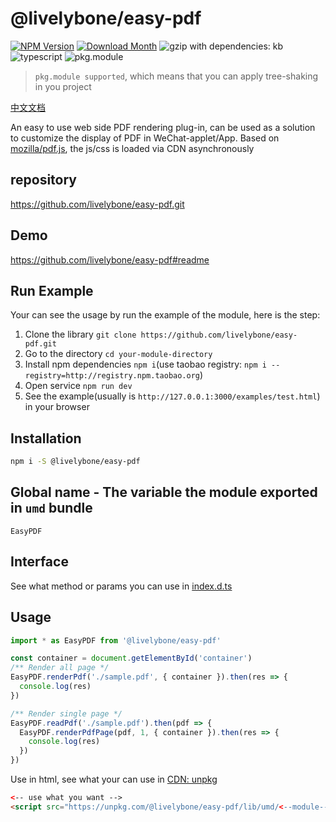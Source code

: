 # @livelybone/easy-pdf
[![NPM Version](http://img.shields.io/npm/v/@livelybone/easy-pdf.svg?style=flat-square)](https://www.npmjs.com/package/@livelybone/easy-pdf)
[![Download Month](http://img.shields.io/npm/dm/@livelybone/easy-pdf.svg?style=flat-square)](https://www.npmjs.com/package/@livelybone/easy-pdf)
![gzip with dependencies: kb](https://img.shields.io/badge/gzip--with--dependencies-kb-brightgreen.svg "gzip with dependencies: kb")
![typescript](https://img.shields.io/badge/typescript-supported-blue.svg "typescript")
![pkg.module](https://img.shields.io/badge/pkg.module-supported-blue.svg "pkg.module")

> `pkg.module supported`, which means that you can apply tree-shaking in you project

[中文文档](./README-CN.md)

An easy to use web side PDF rendering plug-in, can be used as a solution to customize the display of PDF in WeChat-applet/App. Based on [mozilla/pdf.js](https://github.com/mozilla/pdfjs-dist), the js/css is loaded via CDN asynchronously

## repository
https://github.com/livelybone/easy-pdf.git

## Demo
https://github.com/livelybone/easy-pdf#readme

## Run Example
Your can see the usage by run the example of the module, here is the step:

1. Clone the library `git clone https://github.com/livelybone/easy-pdf.git`
2. Go to the directory `cd your-module-directory`
3. Install npm dependencies `npm i`(use taobao registry: `npm i --registry=http://registry.npm.taobao.org`)
4. Open service `npm run dev`
5. See the example(usually is `http://127.0.0.1:3000/examples/test.html`) in your browser

## Installation
```bash
npm i -S @livelybone/easy-pdf
```

## Global name - The variable the module exported in `umd` bundle
`EasyPDF`

## Interface
See what method or params you can use in [index.d.ts](./index.d.ts)

## Usage
```js
import * as EasyPDF from '@livelybone/easy-pdf'

const container = document.getElementById('container')
/** Render all page */
EasyPDF.renderPdf('./sample.pdf', { container }).then(res => {
  console.log(res)
})

/** Render single page */
EasyPDF.readPdf('./sample.pdf').then(pdf => {
  EasyPDF.renderPdfPage(pdf, 1, { container }).then(res => {
    console.log(res)
  })
})
```

Use in html, see what your can use in [CDN: unpkg](https://unpkg.com/@livelybone/easy-pdf/lib/umd/)
```html
<-- use what you want -->
<script src="https://unpkg.com/@livelybone/easy-pdf/lib/umd/<--module-->.js"></script>
```
